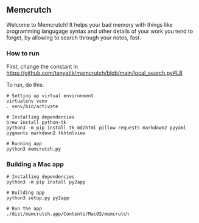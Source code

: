 ## Memcrutch

Welcome to Memcrutch! It helps your bad memory with things like programming langugage syntax
and other details of your work you tend to forget, by allowing to search through your notes, fast.

### How to run

First, change the constant in https://github.com/tanyatik/memcrutch/blob/main/local_search.py#L8

To run, do this:

```
# Setting up virtual environment
virtualenv venv
. venv/bin/activate

# Installing dependencies
brew install python-tk
python3 -m pip install tk md2html pillow requests markdown2 pyyaml pygments markdown2 tkhtmlview

# Running app
python3 memcrutch.py
```

### Building a Mac app

```
# Installing dependencies
python3 -m pip install py2app

# Building app
python3 setup.py py2app

# Run the app
./dist/memcrutch.app/Contents/MacOS/memcrutch
